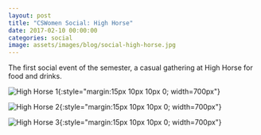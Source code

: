 ```yaml
---
layout: post
title: "CSWomen Social: High Horse"
date: 2017-02-10 00:00:00
categories: social
image: assets/images/blog/social-high-horse.jpg
---
```


The first social event of the semester, a casual gathering at High Horse for food and drinks.

![High Horse 1](/images/social/high_horse1.jpg){:style="margin:15px 10px 10px 0; width=700px"}

![High Horse 2](/images/social/high_horse2.jpg){:style="margin:15px 10px 10px 0; width=700px"}

![High Horse 3](/images/social/high_horse3.jpg){:style="margin:15px 10px 10px 0; width=700px"}
